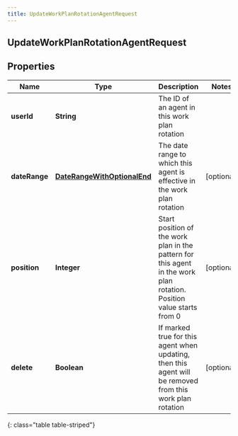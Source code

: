 ```yaml
---
title: UpdateWorkPlanRotationAgentRequest
---
```


## UpdateWorkPlanRotationAgentRequest

## Properties

| Name          | Type                                                                             | Description                                                                                                           | Notes      |
| ------------- | -------------------------------------------------------------------------------- | --------------------------------------------------------------------------------------------------------------------- | ---------- |
| **userId**    | <!----><!---->**String**<!---->                                                  | The ID of an agent in this work plan rotation                                                                         |            |
| **dateRange** | <!----><!---->[**DateRangeWithOptionalEnd**](DateRangeWithOptionalEnd.md)<!----> | The date range to which this agent is effective in the work plan rotation                                             | [optional] |
| **position**  | <!----><!---->**Integer**<!---->                                                 | Start position of the work plan in the pattern for this agent in the work plan rotation. Position value starts from 0 | [optional] |
| **delete**    | <!----><!---->**Boolean**<!---->                                                 | If marked true for this agent when updating, then this agent will be removed from this work plan rotation             | [optional] |

{: class="table table-striped"}

